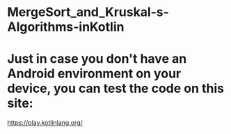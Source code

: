 # MergeSort_and_Kruskal-s-Algorithms-inKotlin

# Just in case you don't have an Android environment on your device, you can test the code on this site:

https://play.kotlinlang.org/
